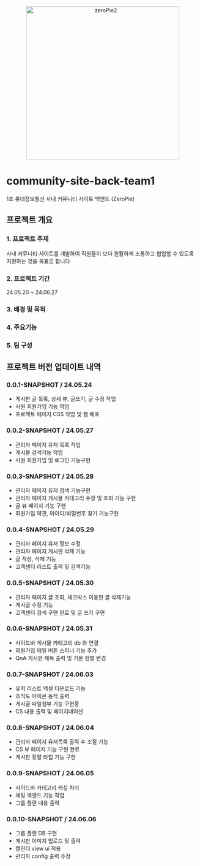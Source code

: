 <div align="center">
  <img src="https://github.com/green-lotte2/community-site-back-team1/assets/154953972/801ce44e-8d14-4346-99d7-943c6e2ff55c" alt="zeroPie2" width="400"/>
</div>

# community-site-back-team1
1조 롯데정보통신 사내 커뮤니티 사이트 백엔드 (ZeroPie)

## 프로젝트 개요
### 1. 프로젝트 주제
 사내 커뮤니티 사이트를 개발하여 직원들이 보다 원활하게 소통하고 협업할 수 있도록 지원하는 것을 목표로 합니다

### 2. 프로젝트 기간
 24.05.20 ~ 24.06.27

### 3. 배경 및 목적

### 4. 주요기능

### 5. 팀 구성

## 프로젝트 버전 업데이트 내역
### 0.0.1-SNAPSHOT / 24.05.24
- 게시판 글 목록, 상세 뷰, 글쓰기, 글 수정 작업
- 사원 회원가입 기능 작업
- 프로젝트 페이지 CSS 작업 및 웹 배포
  
### 0.0.2-SNAPSHOT / 24.05.27
- 관리자 페이지 유저 목록 작업
- 게시물 검색기능 작업
- 사원 회원가입 및 로그인 기능구현

### 0.0.3-SNAPSHOT / 24.05.28
- 관리자 페이지 유저 검색 기능구현
- 관리자 페이지 게시물 카테고리 수정 및 조회 기능 구현
- 글 뷰 페이지 기능 구현
- 회원가입 약관, 아이디/비밀번호 찾기 기능구현

### 0.0.4-SNAPSHOT / 24.05.29
- 관리자 페이지 유저 정보 수정
- 관리자 페이지 게시판 삭제 기능
- 글 작성, 삭제 기능
- 고객센터 리스트 출력 및 검색기능

### 0.0.5-SNAPSHOT / 24.05.30
- 관리자 페이지 글 조회, 체크박스 이용한 글 삭제기능
- 게시글 수정 기능
- 고객센터 검색 구현 완료 및 글 쓰기 구현

### 0.0.6-SNAPSHOT / 24.05.31
- 사이드바 게시물 카테고리 db 와 연결
- 회원가입 메일 버튼 스피너 기능 추가
- QnA 게시판 제목 출력 및 기본 정렬 변경

### 0.0.7-SNAPSHOT / 24.06.03
- 유저 리스트 엑셀 다운로드 기능
- 조직도 아이콘 동적 출력
- 게시글 파일첨부 기능 구현중
- CS 내용 출력 및 페이지네이션

### 0.0.8-SNAPSHOT / 24.06.04
- 관리자 페이지 유저목록 출력 수 조절 기능
- CS 뷰 페이지 기능 구현 완료
- 게시판 정렬 타입 기능 구현

### 0.0.9-SNAPSHOT / 24.06.05
- 사이드바 카테고리 캐싱 처리
- 채팅 백앤드 기능 작업
- 그룹 플랜 내용 출력

### 0.0.10-SNAPSHOT / 24.06.06
- 그룹 플랜 DB 구현
- 게시판 이미지 업로드 및 출력
- 캘린더 view ui 적용
- 관리자 config 출력 수정
